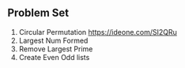## Problem Set

1. Circular Permutation https://ideone.com/SI2QRu
2. Largest Num Formed
3. Remove Largest Prime
4. Create Even Odd lists
